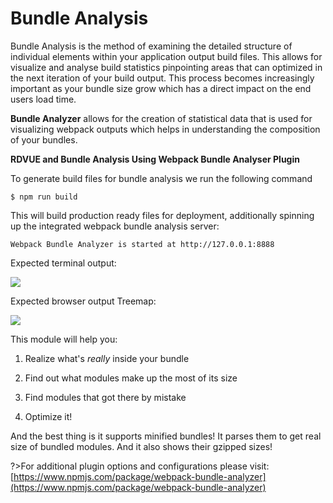 # Bundle Analysis

Bundle Analysis is the method of examining the detailed structure of individual elements within your application output build files. This allows for visualize and analyse build statistics pinpointing areas that can optimized in the next iteration of your build output. This process becomes increasingly important as your bundle size grow which has a direct impact on the end users load time.

**Bundle Analyzer** allows for the creation of statistical data that is used for visualizing webpack outputs which helps in understanding the composition of your bundles.

**RDVUE and Bundle Analysis Using Webpack Bundle Analyser Plugin**

To generate build files for bundle analysis we run the following command

 `$ npm run build`

This will build production ready files for deployment, additionally spinning up the integrated webpack bundle analysis server:

 `Webpack Bundle Analyzer is started at http://127.0.0.1:8888`

Expected terminal output:

<image src="https://github.com/realdecoy/rdvue/blob/main/docs/images/bundle-image1.png?raw=true">

Expected browser output Treemap:

<image src="https://github.com/realdecoy/rdvue/blob/main/docs/images/bundle-image2.png?raw=true">

This module will help you:

1.  Realize what's _really_ inside your bundle
    
2.  Find out what modules make up the most of its size
    
3.  Find modules that got there by mistake
    
4.  Optimize it!
    

And the best thing is it supports minified bundles! It parses them to get real size of bundled modules. And it also shows their gzipped sizes!

?>For additional plugin options and configurations please visit: [https://www.npmjs.com/package/webpack-bundle-analyzer](https://www.npmjs.com/package/webpack-bundle-analyzer)